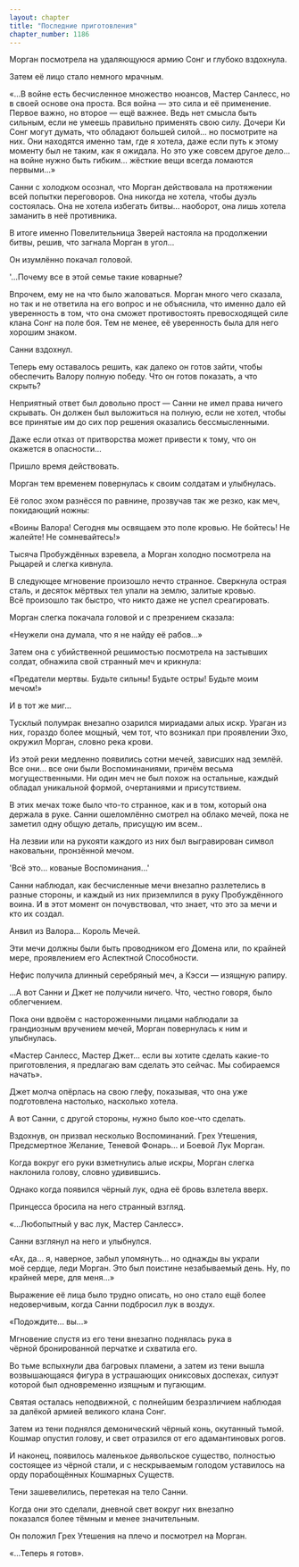 ```yaml
---
layout: chapter
title: "Последние приготовления"
chapter_number: 1186
---
```


Морган посмотрела на удаляющуюся армию Сонг и глубоко вздохнула.

Затем её лицо стало немного мрачным.

«...В войне есть бесчисленное множество нюансов, Мастер Санлесс, но в своей основе она проста. Вся война — это сила и её применение. Первое важно, но второе — ещё важнее. Ведь нет смысла быть сильным, если не умеешь правильно применять свою силу. Дочери Ки Сонг могут думать, что обладают большей силой... но посмотрите на них. Они находятся именно там, где я хотела, даже если путь к этому моменту был не таким, как я ожидала. Но это уже совсем другое дело... на войне нужно быть гибким... жёсткие вещи всегда ломаются первыми...»

Санни с холодком осознал, что Морган действовала на протяжении всей попытки переговоров. Она никогда не хотела, чтобы дуэль состоялась. Она не хотела избегать битвы... наоборот, она лишь хотела заманить в неё противника.

В итоге именно Повелительница Зверей настояла на продолжении битвы, решив, что загнала Морган в угол...

Он изумлённо покачал головой.

'...Почему все в этой семье такие коварные?

Впрочем, ему не на что было жаловаться. Морган много чего сказала, но так и не ответила на его вопрос и не объяснила, что именно дало ей уверенность в том, что она сможет противостоять превосходящей силе клана Сонг на поле боя. Тем не менее, её уверенность была для него хорошим знаком.

Санни вздохнул.

Теперь ему оставалось решить, как далеко он готов зайти, чтобы обеспечить Валору полную победу. Что он готов показать, а что скрыть?

Неприятный ответ был довольно прост — Санни не имел права ничего скрывать. Он должен был выложиться на полную, если не хотел, чтобы все принятые им до сих пор решения оказались бессмысленными.

Даже если отказ от притворства может привести к тому, что он окажется в опасности...

Пришло время действовать.

Морган тем временем повернулась к своим солдатам и улыбнулась.

Её голос эхом разнёсся по равнине, прозвучав так же резко, как меч, покидающий ножны:

«Воины Валора! Сегодня мы освящаем это поле кровью. Не бойтесь! Не жалейте! Не сомневайтесь!»

Тысяча Пробуждённых взревела, а Морган холодно посмотрела на Рыцарей и слегка кивнула.

В следующее мгновение произошло нечто странное. Сверкнула острая сталь, и десяток мёртвых тел упали на землю, залитые кровью. Всё произошло так быстро, что никто даже не успел среагировать.

Морган слегка покачала головой и с презрением сказала:

«Неужели она думала, что я не найду её рабов...»

Затем она с убийственной решимостью посмотрела на застывших солдат, обнажила свой странный меч и крикнула:

«Предатели мертвы. Будьте сильны! Будьте остры! Будьте моим мечом!»

И в тот же миг...

Тусклый полумрак внезапно озарился мириадами алых искр. Ураган из них, гораздо более мощный, чем тот, что возникал при проявлении Эхо, окружил Морган, словно река крови.

Из этой реки медленно появились сотни мечей, зависших над землёй. Все они... все они были Воспоминаниями, причём весьма могущественными. Ни один меч не был похож на остальные, каждый обладал уникальной формой, очертаниями и присутствием.

В этих мечах тоже было что-то странное, как и в том, который она держала в руке. Санни ошеломлённо смотрел на облако мечей, пока не заметил одну общую деталь, присущую им всем..

На лезвии или на рукояти каждого из них был выгравирован символ наковальни, пронзённой мечом.

'Всё это... кованые Воспоминания...'

Санни наблюдал, как бесчисленные мечи внезапно разлетелись в разные стороны, и каждый из них приземлился в руку Пробуждённого воина. И в этот момент он почувствовал, что знает, что это за мечи и кто их создал.

Анвил из Валора... Король Мечей.

Эти мечи должны были быть проводником его Домена или, по крайней мере, проявлением его Аспектной Способности.

Нефис получила длинный серебряный меч, а Кэсси — изящную рапиру.

...А вот Санни и Джет не получили ничего. Что, честно говоря, было облегчением.

Пока они вдвоём с настороженными лицами наблюдали за грандиозным вручением мечей, Морган повернулась к ним и улыбнулась.

«Мастер Санлесс, Мастер Джет... если вы хотите сделать какие-то приготовления, я предлагаю вам сделать это сейчас. Мы собираемся начать».

Джет молча опёрлась на свою глефу, показывая, что она уже подготовлена настолько, насколько хотела.

А вот Санни, с другой стороны, нужно было кое-что сделать.

Вздохнув, он призвал несколько Воспоминаний. Грех Утешения, Предсмертное Желание, Теневой Фонарь... и Боевой Лук Морган.

Когда вокруг его руки взметнулись алые искры, Морган слегка наклонила голову, словно удивившись.

Однако когда появился чёрный лук, одна её бровь взлетела вверх.

Принцесса бросила на него странный взгляд.

«...Любопытный у вас лук, Мастер Санлесс».

Санни взглянул на него и улыбнулся.

«Ах, да... я, наверное, забыл упомянуть... но однажды вы украли моё сердце, леди Морган. Это был поистине незабываемый день. Ну, по крайней мере, для меня...»

Выражение её лица было трудно описать, но оно стало ещё более недоверчивым, когда Санни подбросил лук в воздух.

«Подождите... вы...»

Мгновение спустя из его тени внезапно поднялась рука в чёрной бронированной перчатке и схватила его.

Во тьме вспыхнули два багровых пламени, а затем из тени вышла возвышающаяся фигура в устрашающих ониксовых доспехах, силуэт которой был одновременно изящным и пугающим.

Святая осталась неподвижной, с полнейшим безразличием наблюдая за далёкой армией великого клана Сонг.

Затем из тени поднялся демонический чёрный конь, окутанный тьмой. Кошмар опустил голову, и свет отразился от его адамантиновых рогов.

И наконец, появилось маленькое дьявольское существо, полностью состоящее из чёрной стали, и с нескрываемым голодом уставилось на орду порабощённых Кошмарных Существ.

Тени зашевелились, перетекая на тело Санни.

Когда они это сделали, дневной свет вокруг них внезапно показался более тёмным и менее значительным.

Он положил Грех Утешения на плечо и посмотрел на Морган.

«...Теперь я готов».